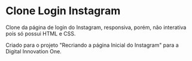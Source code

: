 # Clone Login Instagram


Clone da página de login do Instagram, responsiva, porém, não interativa pois só possui HTML e CSS.

Criado para o projeto "Recriando a página Inicial do Instagram" para a Digital Innovation One.
